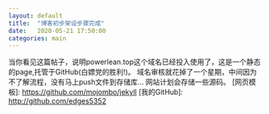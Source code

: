 ```yaml
---
layout: default
title:  "博客初步架设步骤完成"
date:   2020-05-21 17:50:00
categories: main
---
```


当你看见这篇帖子，说明powerlean.top这个域名已经投入使用了，这是一个静态的page,托管于GitHub(白嫖党的胜利!)。
域名审核就花掉了一个星期，中间因为不了解流程，没有马上push文件到存储库...
网站计划会存储一些源码。
[网页模板]: https://github.com/mojombo/jekyll
[我的GitHub]:    http://github.com/edges5352

